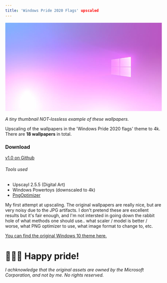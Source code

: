 ```yaml
---
title: 'Windows Pride 2020 Flags' upscaled
---
```

<meta property="og:image" content="https://a-moberg.com/WindowsPride2020FlagsUpscaled/example_bi.jpg" />
<meta property="twitter:image" content="https://a-moberg.com/WindowsPride2020FlagsUpscaled/example_nonbinary.jpg" />

![Alt text](example_trans.jpg)

*A tiny thumbnail NOT-lossless example of these wallpapers.*

Upscaling of the wallpapers in the 'Windows Pride 2020 flags' theme to 4k. There are **18 wallpapers** in total.

### Download
[v1.0 on Github](https://github.com/AndersMoberg/WindowsPride2020FlagsUpscaled/releases/tag/v1.0)

###### Tools used
- Upscayl 2.5.5 (Digital Art)
- Windows Powertoys (downscaled to 4k)
- [PngOptimizer](https://psydk.org/pngoptimizer)

My first attempt at upscaling. The original wallpapers are really nice, but are very noisy due to the JPG artifacts. I don't pretend these are excellent results but it's fair enough, and I'm not intersted in going down the rabbit hole of what methods one should use.. what scaler / model is better / worse, what PNG optimizer to use, what image format to change to, etc.

[You can find the original Windows 10 theme here.](https://apps.microsoft.com/store/detail/9PK6DD3SHC26?hl=en-us&gl=US)

# 🌈🏳️‍🌈 Happy pride!

*I achknowledge that the original assets are owned by the Microsoft Corporation, and not by me. No rights reserved.*